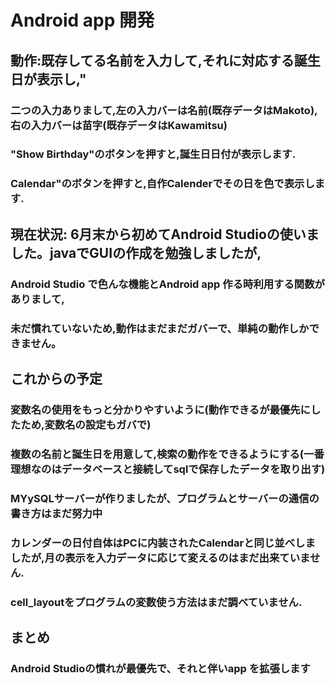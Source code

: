 # Android app 開発
## 動作:既存してる名前を入力して,それに対応する誕生日が表示し,"
### 二つの入力ありまして,左の入力バーは名前(既存データはMakoto),右の入力バーは苗字(既存データはKawamitsu)
### "Show Birthday"のボタンを押すと,誕生日日付が表示します.
### Calendar"のボタンを押すと,自作Calenderでその日を色で表示します.



## 現在状況: 6月末から初めてAndroid Studioの使いました。javaでGUIの作成を勉強しましたが,
### Android Studio で色んな機能とAndroid app 作る時利用する関数がありまして,
### 未だ慣れていないため,動作はまだまだガバーで、単純の動作しかできません。


## これからの予定
### 変数名の使用をもっと分かりやすいように(動作できるが最優先にしたため,変数名の設定もガバで)
### 複数の名前と誕生日を用意して,検索の動作をできるようにする(一番理想なのはデータベースと接続してsqlで保存したデータを取り出す)
### MYySQLサーバーが作りましたが、プログラムとサーバーの通信の書き方はまだ努力中
### カレンダーの日付自体はPCに内装されたCalendarと同じ並べしましたが,月の表示を入力データに応じて変えるのはまだ出来ていません.
### cell_layoutをプログラムの変数使う方法はまだ調べていません.

## まとめ
### Android Studioの慣れが最優先で、それと伴いapp を拡張します
 
